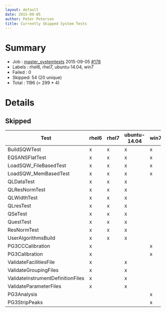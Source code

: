 ```yaml
---
layout: default
date: 2015-09-05
author: Peter Peterson
title: Currently Skipped System Tests
---
```

Summary
=======

* Job    : [master_systemtests](http://builds.mantidproject.org/job/master_systemtests/) 2015-09-05 [#178](http://builds.mantidproject.org/job/master_systemtests/178/)
* Labels : rhel6, rhel7, ubuntu-14.04, win7
* Failed : 0
* Skipped: 54 (20 unique)
* Total  : 1196 (= 299 * 4)

Details
=======

Skipped
-------

| Test                               | rhel6 | rhel7 | ubuntu-14.04 | win7 |
|------------------------------------|-------|-------|--------------|------|
| BuildSQWTest                       |   x   |   x   |       x      |   x  |
| EQSANSFlatTest                     |   x   |   x   |       x      |   x  |
| LoadSQW_FileBasedTest              |   x   |   x   |       x      |   x  |
| LoadSQW_MemBasedTest               |   x   |   x   |       x      |   x  |
| QLDataTest                         |   x   |   x   |       x      |      |
| QLResNormTest                      |   x   |   x   |       x      |      |
| QLWidthTest                        |   x   |   x   |       x      |      |
| QLresTest                          |   x   |   x   |       x      |      |
| QSeTest                            |   x   |   x   |       x      |      |
| QuestTest                          |   x   |   x   |       x      |      |
| ResNormTest                        |   x   |   x   |       x      |      |
| UserAlgorithmsBuild                |   x   |   x   |       x      |      |
| PG3CCCalibration                   |   x   |       |              |   x  |
| PG3Calibration                     |   x   |       |              |   x  |
| ValidateFacilitiesFile             |   x   |       |       x      |      |
| ValidateGroupingFiles              |   x   |       |       x      |      |
| ValidateInstrumentDefinitionFiles  |   x   |       |       x      |      |
| ValidateParameterFiles             |   x   |       |       x      |      |
| PG3Analysis                        |       |       |              |   x  |
| PG3StripPeaks                      |       |       |              |   x  |
